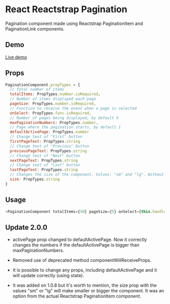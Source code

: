 # React Reactstrap Pagination

Pagination component made using Reactstrap PaginationItem and PaginationLink components.

## Demo

[Live demo](https://codesandbox.io/s/2z5jw7mnkp)

## Props

```js
PaginationComponent.propTypes = {
  // Total number of items
  totalItems: PropTypes.number.isRequired,
  // Number of items displayed each page
  pageSize: PropTypes.number.isRequired,
  // Function to receive the event when a page is selected
  onSelect: PropTypes.func.isRequired,
  // Number of pages being displayed, by default 5
  maxPaginationNumbers: PropTypes.number,
  // Page where the pagination starts, by default 1
  defaultActivePage: PropTypes.number
  // Change text of "First" button
  firstPageText: PropTypes.string
  // Change text of "Previous" button
  previousPageText: PropTypes.string
  // Change text of "Next" button
  nextPageText: PropTypes.string
  // Change text of "Last" button
  lastPageText: PropTypes.string
  // Changes the size of the component. Values: "sm" and "lg". Without the prop the size is normal.
  size: PropTypes.string
}
```

## Usage

```js
<PaginationComponent totalItems={50} pageSize={5} onSelect={this.handleSelected} />
```

## Update 2.0.0

- activePage prop changed to defaultActivePage. Now it correctly changes the numbers if the defaultActivePage is bigger than maxPaginationNumbers.

- Removed use of deprecated method componentWillReceiveProps.

- It is possible to change any props, including defaultActivePage and it will update correctly (using state).

- It was added on 1.0.8 but it's worth to mention, the size prop with the values "sm" or "lg" will make smaller or bigger the component. It was an option from the actual Reactstrap PaginationItem component.





